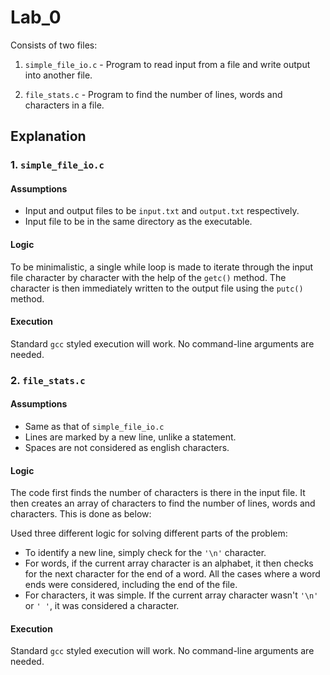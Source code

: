 # Lab_0

Consists of two files:
1. `simple_file_io.c` - Program to read input from a file and write output into another file.

2. `file_stats.c` - Program to find the number of lines, words and characters in a file.

## Explanation

### 1. `simple_file_io.c`
#### Assumptions
- Input and output files to be `input.txt` and `output.txt` respectively.
- Input file to be in the same directory as the executable.

#### Logic
To be minimalistic, a single while loop is made to iterate through the input file character by character with the help of the `getc()` method. The character is then immediately written to the output file using the `putc()` method.

#### Execution
Standard `gcc` styled execution will work. No command-line arguments are needed.


### 2. `file_stats.c`
#### Assumptions
- Same as that of `simple_file_io.c`
- Lines are marked by a new line, unlike a statement.
- Spaces are not considered as english characters.

#### Logic
The code first finds the number of characters is there in the input file. It then creates an array of characters to find the number of lines, words and characters. This is done as below:

Used three different logic for solving different parts of the problem:
- To identify a new line, simply check for the `'\n'` character.
- For words, if the current array character is an alphabet, it then checks for the next character for the end of a word. All the cases where a word ends were considered, including the end of the file.
- For characters, it was simple. If the current array character wasn't `'\n'` or `' '`, it was considered a character.

#### Execution
Standard `gcc` styled execution will work. No command-line arguments are needed.